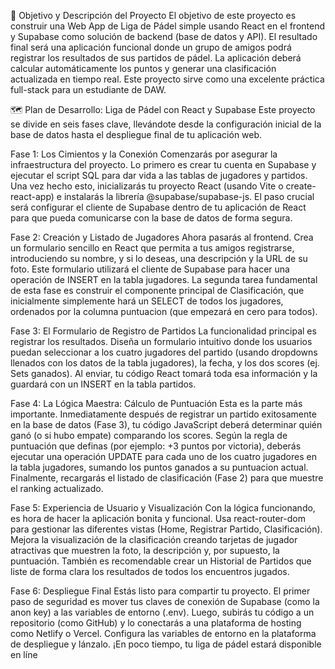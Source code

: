 🎯 Objetivo y Descripción del Proyecto
El objetivo de este proyecto es construir una Web App de Liga de Pádel simple usando React en el frontend y Supabase como solución de backend (base de datos y API). El resultado final será una aplicación funcional donde un grupo de amigos podrá registrar los resultados de sus partidos de pádel. La aplicación deberá calcular automáticamente los puntos y generar una clasificación actualizada en tiempo real. Este proyecto sirve como una excelente práctica full-stack para un estudiante de DAW.

🗺️ Plan de Desarrollo: Liga de Pádel con React y Supabase
Este proyecto se divide en seis fases clave, llevándote desde la configuración inicial de la base de datos hasta el despliegue final de tu aplicación web.

Fase 1: Los Cimientos y la Conexión
Comenzarás por asegurar la infraestructura del proyecto. Lo primero es crear tu cuenta en Supabase y ejecutar el script SQL para dar vida a las tablas de jugadores y partidos. Una vez hecho esto, inicializarás tu proyecto React (usando Vite o create-react-app) e instalarás la librería @supabase/supabase-js. El paso crucial será configurar el cliente de Supabase dentro de tu aplicación de React para que pueda comunicarse con la base de datos de forma segura.

Fase 2: Creación y Listado de Jugadores
Ahora pasarás al frontend. Crea un formulario sencillo en React que permita a tus amigos registrarse, introduciendo su nombre, y si lo deseas, una descripción y la URL de su foto. Este formulario utilizará el cliente de Supabase para hacer una operación de INSERT en la tabla jugadores. La segunda tarea fundamental de esta fase es construir el componente principal de Clasificación, que inicialmente simplemente hará un SELECT de todos los jugadores, ordenados por la columna puntuacion (que empezará en cero para todos).

Fase 3: El Formulario de Registro de Partidos
La funcionalidad principal es registrar los resultados. Diseña un formulario intuitivo donde los usuarios puedan seleccionar a los cuatro jugadores del partido (usando dropdowns llenados con los datos de la tabla jugadores), la fecha, y los dos scores (ej. Sets ganados). Al enviar, tu código React tomará toda esa información y la guardará con un INSERT en la tabla partidos.

Fase 4: La Lógica Maestra: Cálculo de Puntuación
Esta es la parte más importante. Inmediatamente después de registrar un partido exitosamente en la base de datos (Fase 3), tu código JavaScript deberá determinar quién ganó (o si hubo empate) comparando los scores. Según la regla de puntuación que definas (por ejemplo: +3 puntos por victoria), deberás ejecutar una operación UPDATE para cada uno de los cuatro jugadores en la tabla jugadores, sumando los puntos ganados a su puntuacion actual. Finalmente, recargarás el listado de clasificación (Fase 2) para que muestre el ranking actualizado.

Fase 5: Experiencia de Usuario y Visualización
Con la lógica funcionando, es hora de hacer la aplicación bonita y funcional. Usa react-router-dom para gestionar las diferentes vistas (Home, Registrar Partido, Clasificación). Mejora la visualización de la clasificación creando tarjetas de jugador atractivas que muestren la foto, la descripción y, por supuesto, la puntuación. También es recomendable crear un Historial de Partidos que liste de forma clara los resultados de todos los encuentros jugados.

Fase 6: Despliegue Final
Estás listo para compartir tu proyecto. El primer paso de seguridad es mover tus claves de conexión de Supabase (como la anon key) a las variables de entorno (.env). Luego, subirás tu código a un repositorio (como GitHub) y lo conectarás a una plataforma de hosting como Netlify o Vercel. Configura las variables de entorno en la plataforma de despliegue y lánzalo. ¡En poco tiempo, tu liga de pádel estará disponible en líne